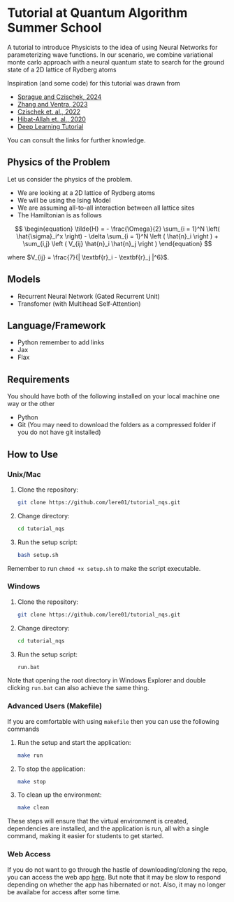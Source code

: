 # Tutorial at Quantum Algorithm Summer School

A tutorial to introduce Physicists to the idea of using Neural Networks for parameterizing wave functions. In our scenario, we combine variational monte carlo approach with a neural quantum state to search for the ground state of a 2D lattice of Rydberg atoms

Inspiration (and some code) for this tutorial was drawn from 

- [Sprague and Czischek, 2024](https://www.nature.com/articles/s42005-024-01584-y)
- [Zhang and Ventra, 2023](https://physics.paperswithcode.com/paper/transformer-quantum-state-a-multi-purpose)
- [Czischek et. al., 2022](https://arxiv.org/pdf/2203.04988)
- [Hibat-Allah et. al., 2020](https://journals.aps.org/prresearch/pdf/10.1103/PhysRevResearch.2.023358)
- [Deep Learning Tutorial](https://uvadlc-notebooks.readthedocs.io/en/latest/tutorial_notebooks/JAX/tutorial6/Transformers_and_MHAttention.html)

You can consult the links for further knowledge.


## Physics of the Problem

Let us consider the physics of the problem.

- We are looking at a 2D lattice of Rydberg atoms
- We will be using the Ising Model
- We are assuming all-to-all interaction between all lattice sites
- The Hamiltonian is as follows

$$
\begin{equation}
\tilde{H} = - \frac{\Omega}{2} \sum_{i = 1}^N \left( \hat{\sigma}_i^x \right) - \delta \sum_{i = 1}^N \left ( \hat{n}_i \right ) + \sum_{i,j} \left ( V_{ij} \hat{n}_i \hat{n}_j \right )
\end{equation}
$$

where $V_{ij} = \frac{7}{| \textbf{r}_i - \textbf{r}_j |^6}$.

## Models

- Recurrent Neural Network (Gated Recurrent Unit)
- Transfomer (with Multihead Self-Attention)

## Language/Framework

- Python  remember to add links
- Jax
- Flax

## Requirements

You should have both of the following installed on your local machine one way or the other

- Python
- Git (You may need to download the folders as a compressed folder if you do not have git installed)


## How to Use

### Unix/Mac

1. Clone the repository:

    ```bash
    git clone https://github.com/lere01/tutorial_nqs.git
    ```

2. Change directory:

    ```bash
    cd tutorial_nqs
    ```

3. Run the setup script:

    ```bash
    bash setup.sh
    ```

Remember to run `chmod +x setup.sh` to make the script executable.

### Windows

1. Clone the repository:

    ```bash
    git clone https://github.com/lere01/tutorial_nqs.git
    ```

2. Change directory:

    ```bash
    cd tutorial_nqs
    ```

3. Run the setup script:

    ```bat
    run.bat
    ```

Note that opening the root directory in Windows Explorer and double clicking `run.bat` can also achieve the same thing.

### Advanced Users (Makefile)

If you are comfortable with using `makefile` then you can use the following commands

1. Run the setup and start the application:

    ```bash
    make run
    ```

2. To stop the application:

    ```bash
    make stop
    ```

3. To clean up the environment:

    ```bash
    make clean
    ```


These steps will ensure that the virtual environment is created, dependencies are installed, and the application is run, all with a single command, making it easier for students to get started.

### Web Access

If you do not want to go through the hastle of downloading/cloning the repo, you can access the web app [here](https://streamlit.io). But note that it may be slow to respond depending on whether the app has hibernated or not. Also, it may no longer be availabe for access after some time.